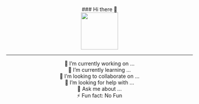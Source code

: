 <div id="header" align="center">
### Hi there 👋 <br>

  <img src="https://media.giphy.com/media/M9gbBd9nbDrOTu1Mqx/giphy.gif" width="100"/>

  <hr>

 🔭 I’m currently working on ...<br>
 🌱 I’m currently learning ...<br>
 👯 I’m looking to collaborate on ...<br>
 🤔 I’m looking for help with ...<br>
 💬 Ask me about ...<br>
 ⚡ Fun fact: No Fun<br>
</div>
